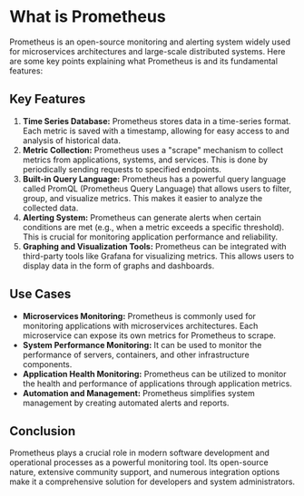 # What is Prometheus

Prometheus is an open-source monitoring and alerting system widely used for microservices architectures and large-scale distributed systems. Here are some key points explaining what Prometheus is and its fundamental features:

## Key Features

1. **Time Series Database:**
   Prometheus stores data in a time-series format. Each metric is saved with a timestamp, allowing for easy access to and analysis of historical data.
2. **Metric Collection:**
   Prometheus uses a "scrape" mechanism to collect metrics from applications, systems, and services. This is done by periodically sending requests to specified endpoints.
3. **Built-in Query Language:**
   Prometheus has a powerful query language called PromQL (Prometheus Query Language) that allows users to filter, group, and visualize metrics. This makes it easier to analyze the collected data.
4. **Alerting System:**
   Prometheus can generate alerts when certain conditions are met (e.g., when a metric exceeds a specific threshold). This is crucial for monitoring application performance and reliability.
5. **Graphing and Visualization Tools:**
   Prometheus can be integrated with third-party tools like Grafana for visualizing metrics. This allows users to display data in the form of graphs and dashboards.

## Use Cases

* **Microservices Monitoring:** Prometheus is commonly used for monitoring applications with microservices architectures. Each microservice can expose its own metrics for Prometheus to scrape.
* **System Performance Monitoring:** It can be used to monitor the performance of servers, containers, and other infrastructure components.
* **Application Health Monitoring:** Prometheus can be utilized to monitor the health and performance of applications through application metrics.
* **Automation and Management:** Prometheus simplifies system management by creating automated alerts and reports.

## Conclusion

Prometheus plays a crucial role in modern software development and operational processes as a powerful monitoring tool. Its open-source nature, extensive community support, and numerous integration options make it a comprehensive solution for developers and system administrators.
